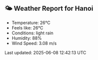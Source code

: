 <!-- WEATHER-START -->
## 🌤 Weather Report for Hanoi

- Temperature: 26°C
- Feels like: 26°C
- Conditions: light rain
- Humidity: 88%
- Wind Speed: 3.08 m/s

Last updated: 2025-06-08 12:42:13 UTC
<!-- WEATHER-END -->
